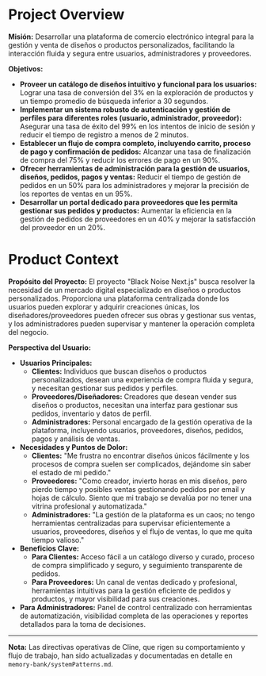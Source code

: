 # Project Overview

**Misión:** Desarrollar una plataforma de comercio electrónico integral para la gestión y venta de diseños o productos personalizados, facilitando la interacción fluida y segura entre usuarios, administradores y proveedores.

**Objetivos:**
*   **Proveer un catálogo de diseños intuitivo y funcional para los usuarios:** Lograr una tasa de conversión del 3% en la exploración de productos y un tiempo promedio de búsqueda inferior a 30 segundos.
*   **Implementar un sistema robusto de autenticación y gestión de perfiles para diferentes roles (usuario, administrador, proveedor):** Asegurar una tasa de éxito del 99% en los intentos de inicio de sesión y reducir el tiempo de registro a menos de 2 minutos.
*   **Establecer un flujo de compra completo, incluyendo carrito, proceso de pago y confirmación de pedidos:** Alcanzar una tasa de finalización de compra del 75% y reducir los errores de pago en un 90%.
*   **Ofrecer herramientas de administración para la gestión de usuarios, diseños, pedidos, pagos y ventas:** Reducir el tiempo de gestión de pedidos en un 50% para los administradores y mejorar la precisión de los reportes de ventas en un 95%.
*   **Desarrollar un portal dedicado para proveedores que les permita gestionar sus pedidos y productos:** Aumentar la eficiencia en la gestión de pedidos de proveedores en un 40% y mejorar la satisfacción del proveedor en un 20%.

# Product Context

**Propósito del Proyecto:** El proyecto "Black Noise Next.js" busca resolver la necesidad de un mercado digital especializado en diseños o productos personalizados. Proporciona una plataforma centralizada donde los usuarios pueden explorar y adquirir creaciones únicas, los diseñadores/proveedores pueden ofrecer sus obras y gestionar sus ventas, y los administradores pueden supervisar y mantener la operación completa del negocio.

**Perspectiva del Usuario:**
*   **Usuarios Principales:**
    *   **Clientes:** Individuos que buscan diseños o productos personalizados, desean una experiencia de compra fluida y segura, y necesitan gestionar sus pedidos y perfiles.
    *   **Proveedores/Diseñadores:** Creadores que desean vender sus diseños o productos, necesitan una interfaz para gestionar sus pedidos, inventario y datos de perfil.
    *   **Administradores:** Personal encargado de la gestión operativa de la plataforma, incluyendo usuarios, proveedores, diseños, pedidos, pagos y análisis de ventas.
*   **Necesidades y Puntos de Dolor:**
    *   **Clientes:** "Me frustra no encontrar diseños únicos fácilmente y los procesos de compra suelen ser complicados, dejándome sin saber el estado de mi pedido."
    *   **Proveedores:** "Como creador, invierto horas en mis diseños, pero pierdo tiempo y posibles ventas gestionando pedidos por email y hojas de cálculo. Siento que mi trabajo se devalúa por no tener una vitrina profesional y automatizada."
    *   **Administradores:** "La gestión de la plataforma es un caos; no tengo herramientas centralizadas para supervisar eficientemente a usuarios, proveedores, diseños y el flujo de ventas, lo que me quita tiempo valioso."
*   **Beneficios Clave:**
    *   **Para Clientes:** Acceso fácil a un catálogo diverso y curado, proceso de compra simplificado y seguro, y seguimiento transparente de pedidos.
    *   **Para Proveedores:** Un canal de ventas dedicado y profesional, herramientas intuitivas para la gestión eficiente de pedidos y productos, y mayor visibilidad para sus creaciones.
*   **Para Administradores:** Panel de control centralizado con herramientas de automatización, visibilidad completa de las operaciones y reportes detallados para la toma de decisiones.

---

**Nota:** Las directivas operativas de Cline, que rigen su comportamiento y flujo de trabajo, han sido actualizadas y documentadas en detalle en `memory-bank/systemPatterns.md`.
